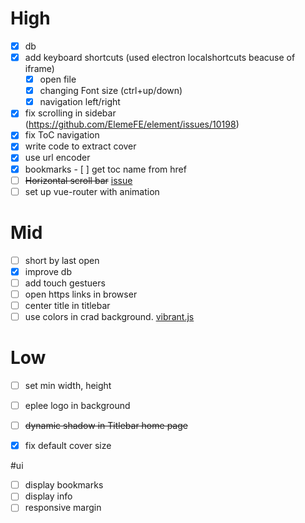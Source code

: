 # High

- [x] db
- [x] add keyboard shortcuts (used electron localshortcuts beacuse of iframe)
  - [x] open file
  - [x] changing Font size (ctrl+up/down)
  - [x] navigation left/right
- [x] fix scrolling in sidebar (https://github.com/ElemeFE/element/issues/10198)
- [x] fix ToC navigation 
- [x] write code to extract cover
- [x] use url encoder
- [x] bookmarks
      - [ ] get toc name from href
- [ ] ~~Horizontal scroll bar~~ [issue](https://github.com/futurepress/epub.js/issues/744) 
- [ ] set up vue-router with animation

# Mid

- [ ] short by last open
- [x] improve db
- [ ] add touch gestuers
- [ ] open https links in browser
- [ ] center title in titlebar
- [ ] use colors in crad background. [vibrant.js](https://jariz.github.io/vibrant.js/)
# Low

- [ ] set min width, height
- [ ] eplee logo in background
- [ ] ~~dynamic shadow in Titlebar home page~~
- [x] fix default cover size


#ui 
- [ ] display bookmarks
- [ ] display info
- [ ] responsive margin